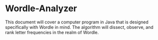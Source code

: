 # Wordle-Analyzer
This document will cover a computer program in Java that is designed specifically with Wordle in mind. The algorithm will dissect, observe, and rank letter frequencies in the realm of Wordle. 
